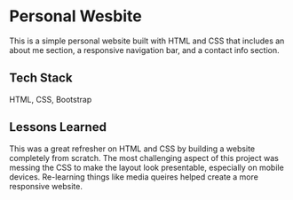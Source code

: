 
# Personal Wesbite

This is a simple personal website built with HTML and CSS that includes an about me section, a responsive navigation bar, and a contact info section.


## Tech Stack

HTML, CSS, Bootstrap



## Lessons Learned

This was a great refresher on HTML and CSS by building a website completely from scratch. The most challenging aspect of this project was messing the CSS to make the layout look presentable, especially on mobile devices. Re-learning things like media queires helped create a more responsive website.
